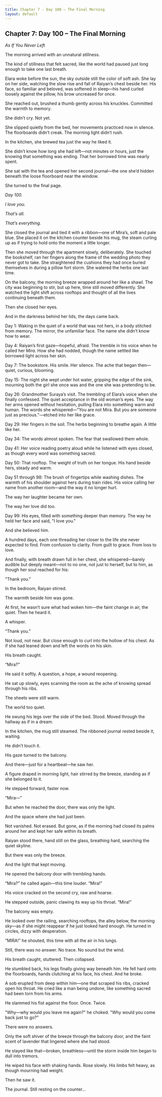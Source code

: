 ```yaml
---
title: Chapter 7 - Day 100 – The Final Morning
layout: default
---
```


## Chapter 7: Day 100 – The Final Morning
*As If You Never Left*

The morning arrived with an unnatural stillness.

The kind of stillness that felt sacred, like the world had paused just long enough to take one last breath.

Elara woke before the sun, the sky outside still the color of soft ash. She lay on her side, watching the slow rise and fall of Raiyan’s chest beside her. His face, so familiar and beloved, was softened in sleep—his hand curled loosely against the pillow, his brow uncreased for once.

She reached out, brushed a thumb gently across his knuckles. Committed the warmth to memory.

She didn’t cry. Not yet.

She slipped quietly from the bed, her movements practiced now in silence. The floorboards didn’t creak. The morning light didn’t rush.

In the kitchen, she brewed tea just the way he liked it.

She didn’t know how long she had left—not minutes or hours, just the knowing that something was ending. That her borrowed time was nearly spent.

She sat with the tea and opened her second journal—the one she’d hidden beneath the loose floorboard near the window.

She turned to the final page.

*Day 100.*

*I love you.*

*That’s all.*

*That’s everything.*

She closed the journal and tied it with a ribbon—one of Mira’s, soft and pale blue. She placed it on the kitchen counter beside his mug, the steam curling up as if trying to hold onto the moment a little longer.

Then she moved through the apartment slowly, deliberately. She touched the bookshelf, ran her fingers along the frame of the wedding photo they never got to take. She straightened the cushions they had once buried themselves in during a pillow fort storm. She watered the herbs one last time.

On the balcony, the morning breeze wrapped around her like a shawl. The city was beginning to stir, but up here, time still moved differently. She watched the light shift across rooftops and thought of all the lives continuing beneath them.

Then she closed her eyes.

And in the darkness behind her lids, the days came back.

Day 1: Waking in the quiet of a world that was not hers, in a body stitched from memory. The mirror, the unfamiliar face. The name she didn’t know how to wear.

Day 4: Raiyan’s first gaze—hopeful, afraid. The tremble in his voice when he called her *Mira*. How she had nodded, though the name settled like borrowed light across her skin.

Day 7: The bookstore. His smile. Her silence. The ache that began then—quiet, curious, blooming.

Day 15: The night she wept under hot water, gripping the edge of the sink, mourning both the girl she once was and the one she was pretending to be.

Day 26: Grandmother Suraya’s visit. The trembling of Elara’s voice when she finally confessed. The quiet acceptance in the old woman’s eyes. The way her arms opened without hesitation, pulling Elara into something warm and human. The words she whispered—"You are not Mira. But you are someone just as precious."—etched into her like grace.

Day 29: Her fingers in the soil. The herbs beginning to breathe again. A little like her.

Day 34: The words almost spoken. The fear that swallowed them whole.

Day 41: Her voice reading poetry aloud while he listened with eyes closed, as though every word was something sacred.

Day 50: That rooftop. The weight of truth on her tongue. His hand beside hers, steady and warm.

Day 51 through 98: The brush of fingertips while washing dishes. The warmth of his shoulder against hers during train rides. His voice calling her name from another room—and the way it no longer hurt.

The way her laughter became her own.

The way her love did too.

Day 99: His eyes, filled with something deeper than memory. The way he held her face and said, "I love you."

And she believed him.

A hundred days, each one threading her closer to the life she never expected to find. From confusion to clarity. From guilt to grace. From loss to love.

And finally, with breath drawn full in her chest, she whispered—barely audible but deeply meant—not to no one, not just to herself, but to him, as though her soul reached for his:

"Thank you."

In the bedroom, Raiyan stirred.

The warmth beside him was gone.

At first, he wasn’t sure what had woken him—the faint change in air, the quiet. Then he heard it.

A whisper.

“Thank you.”

Not loud, not near. But close enough to curl into the hollow of his chest. As if she had leaned down and left the words on his skin.

His breath caught.

“Mira?”

He said it softly. A question, a hope, a wound reopening.

He sat up slowly, eyes scanning the room as the ache of knowing spread through his ribs.

The sheets were still warm.

The world too quiet.

He swung his legs over the side of the bed. Stood. Moved through the hallway as if in a dream.

In the kitchen, the mug still steamed. The ribboned journal rested beside it, waiting.

He didn’t touch it.

His gaze turned to the balcony.

And there—just for a heartbeat—he saw her.

A figure draped in morning light, hair stirred by the breeze, standing as if she belonged to it.

He stepped forward, faster now.

“Mira—”

But when he reached the door, there was only the light.

And the space where she had just been.

Not vanished. Not erased. But gone, as if the morning had closed its palms around her and kept her safe within its breath.

Raiyan stood there, hand still on the glass, breathing hard, searching the quiet skyline.

But there was only the breeze.

And the light that kept moving.

He opened the balcony door with trembling hands.

“Mira?” he called again—this time louder. “Mira!”

His voice cracked on the second cry, raw and hoarse.

He stepped outside, panic clawing its way up his throat. “Mira!”

The balcony was empty.

He looked over the railing, searching rooftops, the alley below, the morning sky—as if she might reappear if he just looked hard enough. He turned in circles, dizzy with desperation.

“MIRA!” he shouted, this time with all the air in his lungs.

Still, there was no answer. No trace. No sound but the wind.

His breath caught, stuttered. Then collapsed.

He stumbled back, his legs finally giving way beneath him. He fell hard onto the floorboards, hands clutching at his face, his chest. And he broke.

A sob erupted from deep within him—one that scraped his ribs, cracked open his throat. He cried like a man being undone, like something sacred had been torn from his arms.

He slammed his fist against the floor. Once. Twice.

"Why—why would you leave me again?" he choked. "Why would you come back just to go?"

There were no answers.

Only the soft shiver of the breeze through the balcony door, and the faint scent of lavender that lingered where she had stood.

He stayed like that—broken, breathless—until the storm inside him began to dull into tremors.

He wiped his face with shaking hands. Rose slowly. His limbs felt heavy, as though mourning had weight.

Then he saw it.

The journal. Still resting on the counter...